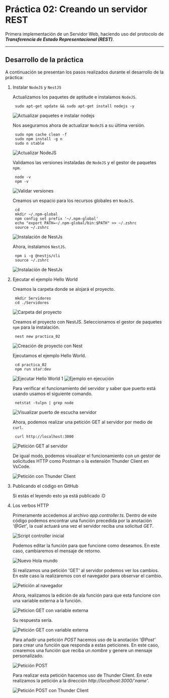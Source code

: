 # Práctica 02: Creando un servidor REST

Primera implementación de un Servidor Web, haciendo uso del protocolo de *__Transferencia de Estado Representacional (REST)__*.

---

## Desarrollo de la práctica

A continuación se presentan los pasos realizados durante el desarrollo de la práctica:

1. Instalar `NodeJS` y `NestJS`

    Actualizamos los paquetes de aptitude e instalamos `NodeJS`.

        sudo apt-get update && sudo apt-get install nodejs -y

    ![Actualizar paquetes e instalar nodejs](/practica02/images/installNode.png)

    Nos aseguramos ahora de actualizar `NodeJS` a su última versión.

        sudo npm cache clean -f
        sudo npm install -g n
        sudo n stable

    ![Actualizar NodeJS](/practica02/images/updateNode.png)

    Validamos las versiones instaladas de `NodeJS` y el gestor de paquetes `npm`.

        node -v
        npm -v

    ![Validar versiones](/practica02/images/versions.png)

    Creamos un espacio para los recursos globales en `NodeJS`.

        cd
        mkdir ~/.npm-global
        npm config set prefix '~/.npm-global'
        echo "export PATH=~/.npm-global/bin:$PATH" >> ~/.zshrc
        source ~/.zshrc

    ![Instalación de NestJs](/practica02/images/globalResourcesNode.png)

    Ahora, instalamos `NestJS`.

        npm i -g @nestjs/cli
        source ~/.zshrc

    ![Instalación de NestJs](/practica02/images/installNest.png)

2. Ejecutar el ejemplo Hello World

    Creamos la carpeta donde se alojará el proyecto.

        mkdir Servidores
        cd ./Servidores

    ![Carpeta del proyecto](/practica02/images/projectFolder.png)

    Creamos el proyecto con NestJS. Seleccionamos el gestor de paquetes `npm` para la instalación.

        nest new practica_02

    ![Creación de proyecto con Nest](/practica02/images/nestProject.png)

    Ejecutamos el ejemplo Hello World.

        cd practica_02
        npm run star:dev

    ![Ejecutar Hello World 1](/practica02/images/startHelloWorld.png)
    ![Ejemplo en ejecución](/practica02/images/runningHelloWorld.png)

    Para verificar el funcionamiento del servidor y saber que puerto está usando usamos el siguiente comando.
    
        netstat -tulpn | grep node

    ![Visualizar puerto de escucha servidor](/practica02/images/portCommand.png)

    Ahora, podemos realizar una petición GET al servidor por medio de `curl`.

        curl http://localhost:3000

    ![Petición GET al servidor](/practica02/images/curl.png)

    De igual modo, podemos visualizar el funcionamiento con un gestor de solicitudes HTTP como Postman o la extensión Thunder Client en VsCode.

    ![Petición con Thunder Client](/practica02/images/getRequest.png)

3. Publicando el código en GitHub

    Si estás el leyendo esto ya está publicado :D

4. Los verbos HTTP

    Primeramente accedemos al archivo *app.controller.ts*. Dentro de este código podemos encontrar una función precedida por la anotación *'@Get'*, la cual actuará una vez el servidor reciba una solicitud *GET*.

    ![Script controller inicial](/practica02/images/script1.png)

    Podemos editar la función para que funcione como deseamos. En este caso, cambiaremos el mensaje de retorno.

    ![Nuevo Hola mundo](/practica02/images/script2.png)

    Si realizamos una petición 'GET' al servidor podemos ver los cambios. En este caso la realizaremos con el navegador para observar el cambio.

    ![Petición al navegador](/practica02/images/browserRequest.png)

    Ahora, realizamos la edición de ala función para que esta funcione con una variable externa a la función.

    ![Peticion GET con variable externa](/practica02/images/script3.png)

    Su respuesta sería.

    ![Petición GET con variable externa](/practica02/images/browserRequest2.png)

    Para añadir una petición *POST* hacemos uso de la anotación *'@Post'* para crear una función que responda a estas peticiones. En este caso, crearemos una función que reciba un *nombre* y genere un mensaje personalizado.

    ![Petición POST](/practica02/images/script4.png)

    Para realizar esta petición hacemos uso de Thunder Client. En este realizamos la petición a la dirección *http://localhost:3000/'name'*.

    ![Petición POST con Thunder Client](/practica02/images/postRequest.png)

    